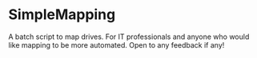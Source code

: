 # SimpleMapping
A batch script to map drives. For IT professionals and anyone who would like mapping to be more automated.
Open to any feedback if any!
